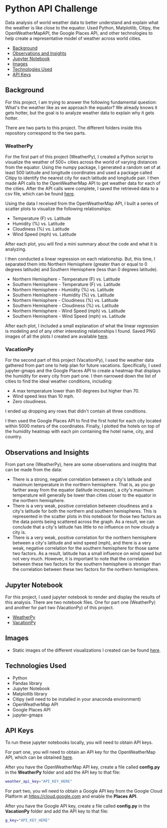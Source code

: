 # Python API Challenge

Data analysis of world weather data to better understand and explain what the weather is like close to the equator. Used Python, Matplotlib, Citipy, the OpenWeatherMapAPI, the Google Places API, and other technologies to help create a representative model of weather across world cities.

* [Background](#background)
* [Observations and Insights](#insights)
* [Jupyter Notebook](#nb)
* [Images](#images)
* [Technologies Used](#technologies)
* [API Keys](#api_keys)

## <a name="background"></a>Background

For this project, I am trying to answer the following fundamental question: What's the weather like as we approach the equator? We already knows it gets hotter, but the goal is to analyze weather data to explain why it gets hotter.

There are two parts to this project. The different folders inside this repository correspond to the two parts.

### WeatherPy

For the first part of this project (WeatherPy), I created a Python script to visualize the weather of 500+ cities across the world of varying distances from the equator. Using the numpy package, I generated a random set of at least 500 latitude and longitude coordinates and used a package called Citipy to identify the nearest city for each latitude and longitude pair. I then made API calls to the OpenWeatherMap API to get weather data for each of the cities. After the API calls were complete, I saved the retrieved data to a csv file, which can be found [here](./WeatherPy/output_data).

Using the data I received from the OpenWeatherMap API, I built a series of scatter plots to visualize the following relationships:

* Temperature (F) vs. Latitude
* Humidity (%) vs. Latitude
* Cloudiness (%) vs. Latitude
* Wind Speed (mph) vs. Latitude

After each plot, you will find a mini summary about the code and what it is analyzing.

I then conducted a linear regression on each relationship. But, this time, I separated them into Northern Hemisphere (greater than or equal to 0 degrees latitude) and Southern Hemisphere (less than 0 degrees latitude).

* Northern Hemisphere - Temperature (F) vs. Latitude
* Southern Hemisphere - Temperature (F) vs. Latitude
* Northern Hemisphere - Humidity (%) vs. Latitude
* Southern Hemisphere - Humidity (%) vs. Latitude
* Northern Hemisphere - Cloudiness (%) vs. Latitude
* Southern Hemisphere - Cloudiness (%) vs. Latitude
* Northern Hemisphere - Wind Speed (mph) vs. Latitude
* Southern Hemisphere - Wind Speed (mph) vs. Latitude

After each plot, I included a small explanation of what the linear regression is modeling and of any other interesting relationships I found. Saved PNG images of all the plots I created are available [here](./WeatherPy/Images).

### VacationPy

For the second part of this project (VacationPy), I used the weather data gathered from part one to help plan for future vacations. Specifically, I used jupyter-gmaps and the Google Places API to create a heatmap that displays the humidity for every city from part one. I then narrowed down the list of cities to find the ideal weather conditions, including:

* A max temperature lower than 80 degrees but higher than 70.
* Wind speed less than 10 mph.
* Zero cloudiness.

I ended up dropping any rows that didn't contain all three conditions.

I then used the Google Places API to find the first hotel for each city located within 5000 meters of the coordinates. Finally, I plotted the hotels on top of the humidity heatmap with each pin containing the hotel name, city, and country.

## <a name="insights"></a>Observations and Insights

From part one (WeatherPy), here are some observations and insights that can be made from the data:

* There is a strong, negative correlation between a city's latitude and maximum temperature in the northern hemisphere. That is, as you go farther away from the equator (latitude increases), a city's maximum temperature will generally be lower than cities closer to the equator in the northern hemisphere.
* There is a very weak, positive correlation between cloudiness and a city's latitude for both the northern and southern hemispheres. This is represented in the scatter plots in this notebook for those two factors as the data points being scattered across the graph. As a result, we can conclude that a city's latitude has little to no influence on how cloudy a city is.
* There is a very weak, positive correlation for the northern hemisphere between a city's latitude and wind speed (mph), and there is a very weak, negative correlation for the southern hemisphere for those same two factors. As a result, latitude has a small influence on wind speed but not very much. However, it is important to note that the correlation between these two factors for the southern hemisphere is stronger than the correlation between these two factors for the northern hemisphere.

## <a name="nb"></a>Jupyter Notebook

For this project, I used jupyter notebook to render and display the results of this analysis. There are two notebook files. One for part one (WeatherPy) and another for part two (VacationPy) of this project.

* [WeatherPy](./WeatherPy/WeatherPy.ipynb)
* [VacationPy](./VacationPy/VacationPy.ipynb)

## <a name="nb"></a>Images

* Static images of the different visualizations I created can be found [here](./WeatherPy/Images).

## <a name="technologies"></a>Technologies Used

* Python
* Pandas library
* Jupyter Notebook
* Matplotlib library
* Citipy (will need to be installed in your anaconda environment)
* OpenWeatherMap API
* Google Places API
* jupyter-gmaps

## <a name="api_keys"></a> API Keys

To run these jupyter notebooks locally, you will need to obtain API keys.

For part one, you will need to obtain an API key for the OpenWeatherMap API, which can be obtained [here](https://home.openweathermap.org/api_keys).

After you have the OpenWeatherMap API key, create a file called **config.py** in the **WeatherPy** folder and add the API key to that file:

```bash
weather_api_key="API_KEY_HERE"
```

For part two, you wll need to obtain a Google API key from the Google Cloud Platform at <https://cloud.google.com> and enable the **Places API**.

After you have the Google API key, create a file called **config.py** in the **VacationPy** folder and add the API key to that file:

```bash
g_key="API_KEY_HERE"
```
